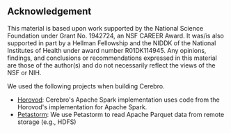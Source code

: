 Acknowledgement
---------------
This material is based upon work supported by the National Science Foundation under Grant No. 1942724, an NSF CAREER Award. It was/is also supported in part by a Hellman Fellowship and the NIDDK of the National Institutes of Health under award number R01DK114945. Any opinions, findings, and conclusions or recommendations expressed in this material are those of the author(s) and do not necessarily reflect the views of the NSF or NIH.

We used the following projects when building Cerebro.
- [Horovod](https://github.com/horovod/horovod): Cerebro's Apache Spark implementation uses code from the Horovod's
 implementation for Apache Spark.
- [Petastorm](https://github.com/uber/petastorm): We use Petastorm to read Apache Parquet data from remote storage
 (e.g., HDFS)  
